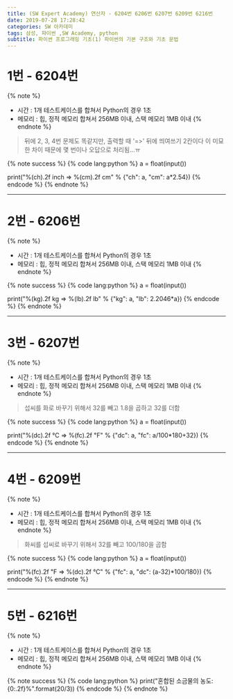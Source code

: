 ```yaml
---
title: (SW Expert Academy) 연산자 - 6204번 6206번 6207번 6209번 6216번
date: 2019-07-28 17:28:42
categories: SW 아카데미
tags: 삼성, 파이썬 ,SW Academy, python
subtitle: 파이썬 프로그래밍 기초(1) 파이썬의 기본 구조와 기초 문법
---
```


# 1번 - 6204번

{% note %}
- 시간 : 1개 테스트케이스를 합쳐서 Python의 경우 1초
- 메모리 : 힙, 정적 메모리 합쳐서 256MB 이내, 스택 메모리 1MB 이내
{% endnote %}

> 뒤에 2, 3, 4번 문제도 똑같지만, 출력할 때 '=>' 뒤에 띄여쓰기 2칸이다
> 이 미묘한 차이 때문에 몇 번이나 오답으로 처리됨...ㅠ

{% note success %}
{% code lang:python %}
a = float(input())

print("%(ch).2f inch =>  %(cm).2f cm" % {"ch": a, "cm": a*2.54})
{% endcode %}
{% endnote %}

-----

# 2번 - 6206번

{% note %}
- 시간 : 1개 테스트케이스를 합쳐서 Python의 경우 1초
- 메모리 : 힙, 정적 메모리 합쳐서 256MB 이내, 스택 메모리 1MB 이내
{% endnote %}


{% note success %}
{% code lang:python %}
a = float(input())

print("%(kg).2f kg =>  %(lb).2f lb" % {"kg": a, "lb": 2.2046*a})
{% endcode %}
{% endnote %}

-----

# 3번 - 6207번

{% note %}
- 시간 : 1개 테스트케이스를 합쳐서 Python의 경우 1초
- 메모리 : 힙, 정적 메모리 합쳐서 256MB 이내, 스택 메모리 1MB 이내
{% endnote %}

> 섭씨를 화로 바꾸기 위해서 32를 빼고 1.8을 곱하고 32를 더함

{% note success %}
{% code lang:python %}
a = float(input())

print("%(dc).2f ℃ =>  %(fc).2f ℉" % {"dc": a, "fc": a/100*180+32})
{% endcode %}
{% endnote %}

-----

# 4번 - 6209번

{% note %}
- 시간 : 1개 테스트케이스를 합쳐서 Python의 경우 1초
- 메모리 : 힙, 정적 메모리 합쳐서 256MB 이내, 스택 메모리 1MB 이내
{% endnote %}

> 화씨를 섭씨로 바꾸기 위해서 32를 빼고 100/180을 곱함

{% note success %}
{% code lang:python %}
a = float(input())

print("%(fc).2f ℉ =>  %(dc).2f ℃" % {"fc": a, "dc": (a-32)*100/180})
{% endcode %}
{% endnote %}

-----

# 5번 - 6216번

{% note %}
- 시간 : 1개 테스트케이스를 합쳐서 Python의 경우 1초
- 메모리 : 힙, 정적 메모리 합쳐서 256MB 이내, 스택 메모리 1MB 이내
{% endnote %}


{% note success %}
{% code lang:python %}
print("혼합된 소금물의 농도: {0:.2f}%".format(20/3))
{% endcode %}
{% endnote %}
